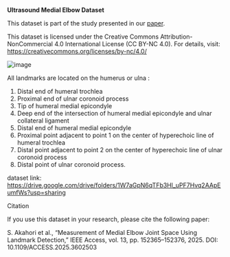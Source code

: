 
**Ultrasound Medial Elbow Dataset**

This dataset is part of the study presented in our [paper](https://ieeexplore.ieee.org/document/11141388?source=authoralert).

This dataset is licensed under the Creative Commons Attribution-NonCommercial 4.0 International License (CC BY-NC 4.0). 
For details, visit: https://creativecommons.org/licenses/by-nc/4.0/

![image](https://github.com/user-attachments/assets/cfa5d51d-1fb8-471f-aef5-e950828ca029)


All landmarks are located on the humerus or ulna : 
1) Distal end of humeral trochlea
2) Proximal end of ulnar coronoid process
3) Tip of humeral medial epicondyle
4) Deep end of the intersection of humeral medial epicondyle and ulnar collateral ligament
5) Distal end of humeral medial epicondyle
6)  Proximal point adjacent to point 1 on the center of hyperechoic line of humeral trochlea
7)  Distal point adjacent to point 2 on the center of hyperechoic line of ulnar coronoid process
8)  Distal point of ulnar coronoid process.

dataset link: https://drive.google.com/drive/folders/1W7aGpN6qTFb3Hl_uPF7Hvq2AApEumfWs?usp=sharing


Citation

If you use this dataset in your research, please cite the following paper:

S. Akahori et al., “Measurement of Medial Elbow Joint Space Using Landmark Detection,” IEEE Access, vol. 13, pp. 152365–152376, 2025.
DOI: 10.1109/ACCESS.2025.3602503

